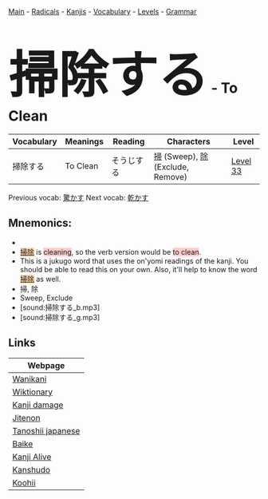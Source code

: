<style> bigfont {font-size: 100px}</style>
[Main](../README.md) -
[Radicals](../radicals.md) -
[Kanjis](../kanjis.md) -
[Vocabulary](../vocabulary.md) -
[Levels](../levels.md) -
[Grammar](../grammar.md)
# <bigfont> 掃除する</bigfont> - To Clean 

| Vocabulary | Meanings | Reading | Characters | Level |
| --- | --- | --- | --- | --- |
| 掃除する | To Clean | そうじする |  [掃](../kanjis/掃.md) (Sweep), [除](../kanjis/除.md) (Exclude, Remove) | [Level 33](../levels/wk_level33.md) |

Previous vocab: [驚かす](驚かす.md) Next vocab: [乾かす](乾かす.md) 

## Mnemonics:

* 
* <span style="background-color:#fed8b1"> [掃除](https://jisho.org/search/掃除)</span> is <span style="background-color:#ffcccb"> cleaning</span>, so the verb version would be <span style="background-color:#ffcccb"> to clean</span>.
* This is a jukugo word that uses the on'yomi readings of the kanji. You should be able to read this on your own. Also, it'll help to know the word <span style="background-color:#fed8b1"> [掃除](https://jisho.org/search/掃除)</span> as well.
* 掃, 除
* Sweep, Exclude
* [sound:掃除する_b.mp3]
* [sound:掃除する_g.mp3]


## Links 

| Webpage |
| --- |
| [Wanikani          ](https://www.wanikani.com/kanji/掃除する) |
| [Wiktionary        ](https://en.wiktionary.org/wiki/掃除する) |
| [Kanji damage      ](http://www.kanjidamage.com/kanji/search?utf8=✓&q=掃除する) |
| [Jitenon           ](https://jitenon.com/kanji/掃除する) |
| [Tanoshii japanese ](https://www.tanoshiijapanese.com/dictionary/kanji.cfm?k=掃除する) |
| [Baike             ](https://baike.baidu.com/item/掃除する) |
| [Kanji Alive       ](https://app.kanjialive.com/掃除する) |
| [Kanshudo          ](https://www.kanshudo.com/searchmn?q=掃除する) |
| [Koohii            ](https://kanji.koohii.com/study/kanji/掃除する) |

